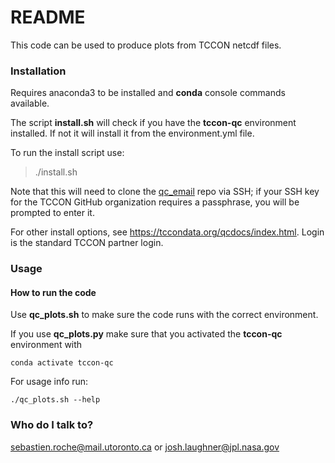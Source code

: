 # README #

This code can be used to produce plots from TCCON netcdf files.

### Installation ###

Requires anaconda3 to be installed and **conda** console commands available.

The script **install.sh** will check if you have the **tccon-qc** environment installed. If not it will install it from the environment.yml file.

To run the install script use:

> ./install.sh

Note that this will need to clone the [qc_email](https://github.com/TCCON/tccon-qc-email) repo via SSH; if your SSH key
for the TCCON GitHub organization requires a passphrase, you will be prompted to enter it.

For other install options, see https://tccondata.org/qcdocs/index.html. Login is the standard TCCON partner login.

### Usage ###


#### How to run the code ####

Use **qc_plots.sh** to make sure the code runs with the correct environment.

If you use **qc_plots.py** make sure that you activated the **tccon-qc** environment with

```
conda activate tccon-qc
```

For usage info run:

```
./qc_plots.sh --help
```


### Who do I talk to? ###

sebastien.roche@mail.utoronto.ca or josh.laughner@jpl.nasa.gov
